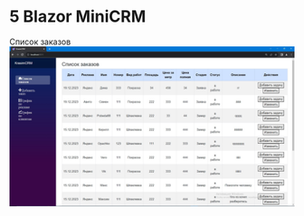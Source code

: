 # 5 Blazor MiniCRM

Список заказов
![](https://github.com/Millton8/5-Blazor.MiniCRM/blob/master/CRMBlazor/list.jpg)
